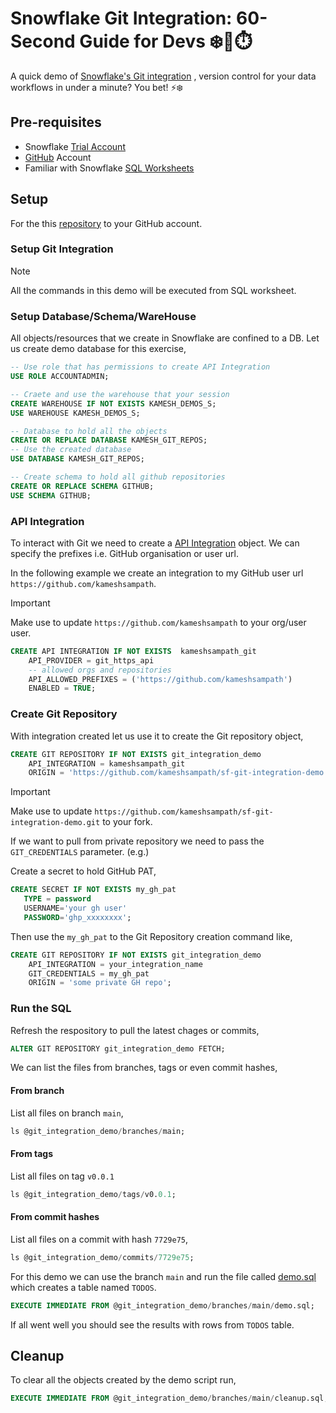 # Snowflake Git Integration: 60-Second Guide for Devs ❄️🐙⏱️

A quick demo of [Snowflake's Git integration](https://docs.snowflake.com/en/developer-guide/git/git-setting-up) , version control for your data workflows in under a minute? You bet! ⚡❄️

## Pre-requisites

- Snowflake [Trial Account](https://signup.snowflake.com/)
- [GitHub](https://github.com) Account
- Familiar with Snowflake [SQL Worksheets](https://docs.snowflake.com/en/user-guide/ui-worksheet)

## Setup

For the this [repository](https://github.com/kameshsampath/sf-git-integration-demo.git) to your GitHub account.

### Setup Git Integration

>[!NOTE]
> All the commands in this demo will be executed from SQL worksheet.

### Setup Database/Schema/WareHouse

All objects/resources that we create in Snowflake are confined to a DB. Let us create demo database for this exercise,

```sql
-- Use role that has permissions to create API Integration
USE ROLE ACCOUNTADMIN;

-- Craete and use the warehouse that your session
CREATE WAREHOUSE IF NOT EXISTS KAMESH_DEMOS_S;
USE WAREHOUSE KAMESH_DEMOS_S;

-- Database to hold all the objects
CREATE OR REPLACE DATABASE KAMESH_GIT_REPOS;
-- Use the created database
USE DATABASE KAMESH_GIT_REPOS;

-- Create schema to hold all github repositories
CREATE OR REPLACE SCHEMA GITHUB;
USE SCHEMA GITHUB;
```

### API Integration

To interact with Git we need to create a [API Integration](https://docs.snowflake.com/en/sql-reference/sql/create-api-integration) object. We can specify the prefixes i.e. GitHub organisation or user url.

In the following example we create an integration to my GitHub user url `https://github.com/kameshsampath`. 

> [!IMPORTANT]
> Make use to update `https://github.com/kameshsampath` to your org/user user.

```sql
CREATE API INTEGRATION IF NOT EXISTS  kameshsampath_git
    API_PROVIDER = git_https_api
    -- allowed orgs and repositories
    API_ALLOWED_PREFIXES = ('https://github.com/kameshsampath')
    ENABLED = TRUE;
```

### Create Git Repository

With integration created let us use it to create the Git repository object,

```sql
CREATE GIT REPOSITORY IF NOT EXISTS git_integration_demo
    API_INTEGRATION = kameshsampath_git
    ORIGIN = 'https://github.com/kameshsampath/sf-git-integration-demo.git';
```

> [!IMPORTANT]
> Make use to update `https://github.com/kameshsampath/sf-git-integration-demo.git` to your fork.

If we want to pull from private repository we need to pass the `GIT_CREDENTIALS` parameter. (e.g.) 

Create a secret to hold GitHub PAT,

```sql
CREATE SECRET IF NOT EXISTS my_gh_pat
   TYPE = password
   USERNAME='your gh user'
   PASSWORD='ghp_xxxxxxxx';
```

Then use the `my_gh_pat` to the Git Repository creation command like,

```sql
CREATE GIT REPOSITORY IF NOT EXISTS git_integration_demo
    API_INTEGRATION = your_integration_name
    GIT_CREDENTIALS = my_gh_pat
    ORIGIN = 'some private GH repo';
```

### Run the SQL

Refresh the respository to pull the latest chages or commits,

```sql
ALTER GIT REPOSITORY git_integration_demo FETCH;
```

We can list the files from branches, tags or even commit hashes,

#### From branch

List all files on branch `main`,

```sql
ls @git_integration_demo/branches/main;
```

#### From tags

List all files on tag `v0.0.1`

```sql
ls @git_integration_demo/tags/v0.0.1;
```

#### From commit hashes

List all files on a commit with hash `7729e75`,

```sql
ls @git_integration_demo/commits/7729e75;
```

For this demo we can use the branch `main` and run the file called [demo.sql](./demo.sql) which creates a table named `TODOS`.

```sql
EXECUTE IMMEDIATE FROM @git_integration_demo/branches/main/demo.sql;
```

If all went well you should see the results with rows from `TODOS` table.

## Cleanup 

To clear all the objects created by the demo script run,

```sql
EXECUTE IMMEDIATE FROM @git_integration_demo/branches/main/cleanup.sql;
```